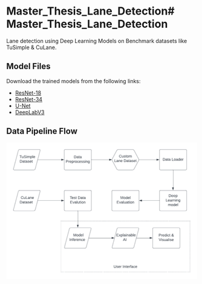 # Master_Thesis_Lane_Detection# Master_Thesis_Lane_Detection

Lane detection using Deep Learning Models on Benchmark datasets like TuSimple & CuLane.

## Model Files
Download the trained models from the following links:
- [ResNet-18](https://drive.google.com/file/d/1zK2xKBE0NlsqJzhjecNq9xreKy7141PE/view?usp=drive_link)
- [ResNet-34](https://drive.google.com/file/d/1adNRZn7tCxgz4tHGnqJs-D8AqqSt1kjm/view?usp=drive_link)
- [U-Net](https://drive.google.com/file/d/1QGK2CzVrbr0lnCAKFoCAgwcT3GDnFqFO/view?usp=drive_link)
- [DeepLabV3](https://drive.google.com/file/d/1ueO9PDwzt2gu1Rks2M_Zv4yeKWgElviA/view?usp=drive_link)


## Data Pipeline Flow

![Alt text](Data_Pipeline.png)
